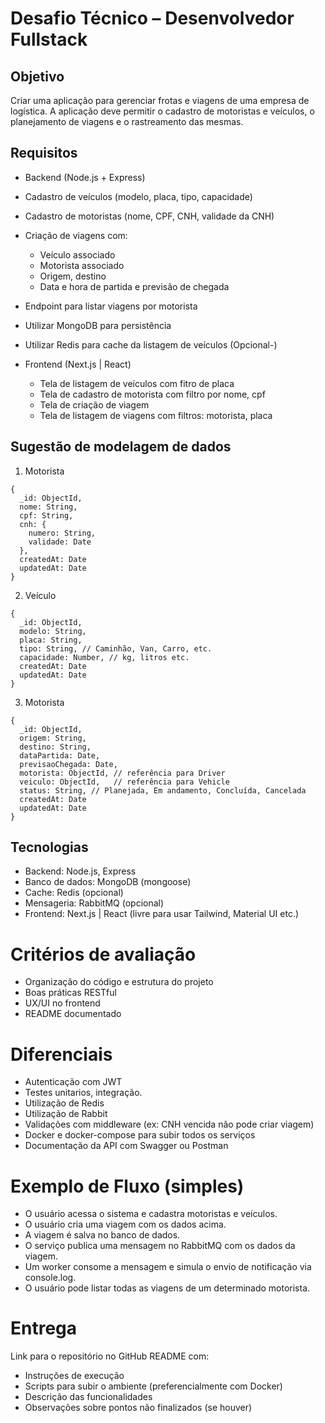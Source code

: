 # Desafio Técnico – Desenvolvedor Fullstack

## Objetivo
Criar uma aplicação para gerenciar frotas e viagens de uma empresa de logística. A aplicação deve permitir o cadastro de motoristas e veículos, o planejamento de viagens e o rastreamento das mesmas.

## Requisitos
- Backend (Node.js + Express)
- Cadastro de veículos (modelo, placa, tipo, capacidade)
- Cadastro de motoristas (nome, CPF, CNH, validade da CNH)
- Criação de viagens com:
  - Veículo associado
  - Motorista associado
  - Origem, destino
  - Data e hora de partida e previsão de chegada
- Endpoint para listar viagens por motorista
- Utilizar MongoDB para persistência
- Utilizar Redis para cache da listagem de veículos (Opcional-)

- Frontend (Next.js | React)
  - Tela de listagem de veículos com fitro de placa
  - Tela de cadastro de motorista com filtro por nome, cpf
  - Tela de criação de viagem
  - Tela de listagem de viagens com filtros: motorista, placa

## Sugestão de modelagem de dados
1. Motorista
```
{
  _id: ObjectId,
  nome: String,
  cpf: String,
  cnh: {
    numero: String,
    validade: Date
  },
  createdAt: Date
  updatedAt: Date
}

```
2. Veículo
```
{
  _id: ObjectId,
  modelo: String,
  placa: String,
  tipo: String, // Caminhão, Van, Carro, etc.
  capacidade: Number, // kg, litros etc.
  createdAt: Date
  updatedAt: Date
}

```
3. Motorista
```
{
  _id: ObjectId,
  origem: String,
  destino: String,
  dataPartida: Date,
  previsaoChegada: Date,
  motorista: ObjectId, // referência para Driver
  veiculo: ObjectId,   // referência para Vehicle
  status: String, // Planejada, Em andamento, Concluída, Cancelada
  createdAt: Date
  updatedAt: Date
}

```

## Tecnologias 
- Backend: Node.js, Express
- Banco de dados: MongoDB (mongoose)
- Cache: Redis (opcional)
- Mensageria: RabbitMQ (opcional)
- Frontend: Next.js | React (livre para usar Tailwind, Material UI etc.)

# Critérios de avaliação
- Organização do código e estrutura do projeto
- Boas práticas RESTful
- UX/UI no frontend
- README documentado

# Diferenciais
- Autenticação com JWT
- Testes unitarios, integração.
- Utilização de Redis
- Utilização de Rabbit
- Validações com middleware (ex: CNH vencida não pode criar viagem)
- Docker e docker-compose para subir todos os serviços
- Documentação da API com Swagger ou Postman

# Exemplo de Fluxo (simples)
- O usuário acessa o sistema e cadastra motoristas e veículos.
- O usuário cria uma viagem com os dados acima.
- A viagem é salva no banco de dados.
- O serviço publica uma mensagem no RabbitMQ com os dados da viagem.
- Um worker consome a mensagem e simula o envio de notificação via console.log.
- O usuário pode listar todas as viagens de um determinado motorista.

# Entrega
Link para o repositório no GitHub
README com:
- Instruções de execução
- Scripts para subir o ambiente (preferencialmente com Docker)
- Descrição das funcionalidades
- Observações sobre pontos não finalizados (se houver)